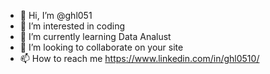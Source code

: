 - 👋 Hi, I’m @ghl051
- 👀 I’m interested in coding
- 🌱 I’m currently learning Data Analust
- 💞️ I’m looking to collaborate on your site
- 📫 How to reach me https://www.linkedin.com/in/ghl0510/

<!---
ghl051/ghl051 is a ✨ special ✨ repository because its `README.md` (this file) appears on your GitHub profile.
You can click the Preview link to take a look at your changes.
--->
